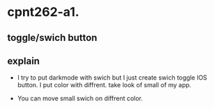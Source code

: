 # cpnt262-a1.

## toggle/swich button

## explain

- I try to put darkmode with swich but I just create swich toggle IOS button. I put color with diffrent. take look of small of my app. 

- You can move small swich on diffrent color. 
